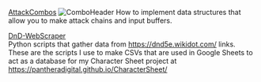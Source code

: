 [AttackCombos](https://github.com/PantheraDigital/AttackCombos)
![ComboHeader](https://github.com/user-attachments/assets/3c631e69-6e08-4fc8-a817-c4f14f78026e)
How to implement data structures that allow you to make attack chains and input buffers.

[DnD-WebScraper](https://github.com/PantheraDigital/DnD-WebScraper)<br>
Python scripts that gather data from https://dnd5e.wikidot.com/ links. These are the scripts I use to make CSVs that are used in Google Sheets to act as a database for my Character Sheet project at https://pantheradigital.github.io/CharacterSheet/
